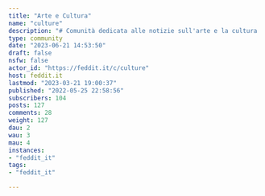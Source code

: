 ```yaml
---
title: "Arte e Cultura" 
name: "culture"
description: "# Comunità dedicata alle notizie sull'arte e la cultura ![](https://feddit.it/pictrs/image/80baf9c8-a2b9-4c34-b9b1-12c23f93ea51.png)Anfora con rami di ulivo simbolo della cultura mediterranea"
type: community
date: "2023-06-21 14:53:50"
draft: false
nsfw: false
actor_id: "https://feddit.it/c/culture"
host: feddit.it
lastmod: "2023-03-21 19:00:37"
published: "2022-05-25 22:58:56"
subscribers: 104
posts: 127
comments: 28
weight: 127
dau: 2
wau: 3
mau: 4
instances:
- "feddit_it"
tags: 
- "feddit_it"

---
```

